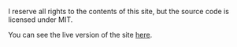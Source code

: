 I reserve all rights to the contents of this site, but the source code is
licensed under MIT.

You can see the live version of the site [here]([https://www.youtube.com/watch?v=dQw4w9WgXcQ]).
